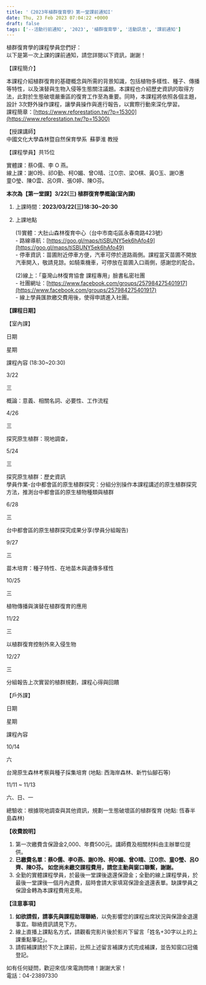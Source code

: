 ```yaml
---
title: '《2023年植群復育學》第一堂課前通知I'
date: Thu, 23 Feb 2023 07:04:22 +0000
draft: false
tags: ['--活動行前通知', '2023', '植群復育學', '活動訊息', '課前通知']
---
```


植群復育學的課程學員您們好：  
以下是第一次上課的課前通知，請您詳閱以下資訊，謝謝！

【課程簡介】

本課程介紹植群復育的基礎概念與所需的背景知識，包括植物多樣性、種子、傳播等特性，以及演替與生物入侵等生態關注議題。本課程也介紹歷史資訊的取得方法，此對於生態破壞嚴重區的復育工作至為重要。同時，本課程將依照各個主題，設計 3次野外操作課程，讓學員操作與進行報告，以實際行動來深化學習。  
課程簡章：[https://www.reforestation.tw/?p=15300](https://www.reforestation.tw/?p=15300)

【授課講師】  
中國文化大學森林暨自然保育學系  蘇夢淮 教授

【課程學員】共15位

實體課：蔡O儒、李 O 燕。  
線上課：謝O玲、祁O勤、柯O媚、曾O晴、江O宗、梁O棋、黃O玉、謝O惠  
童O瑩、陳O雲、呂O齊、張O婷、陳O芬。

**本次為【第一堂課】****3/22(****三****)** **植群復育學概論****(****室內課****)**

1.  上課時間：**2023/03/22(三)18:30~20:30**  
    
2.  上課地點  
      
    (1)實體：大肚山森林復育中心（台中市南屯區永春南路423號）  
    \- 路線導航：[https://goo.gl/maps/tiSBUNY5ek6hAfo49](https://goo.gl/maps/tiSBUNY5ek6hAfo49)  
    \- 停車資訊：苗圃附近停車方便，汽車可停於道路兩側。課程當天苗圃不開放汽車開入，敬請見諒。如騎乘機車，可停放在苗圃入口兩側，感謝您的配合。  
      
    (2)線上：「臺灣山林復育協會 課程專用」臉書私密社團  
    \- 社團網址：[https://www.facebook.com/groups/257984275401917](https://www.facebook.com/groups/257984275401917)  
    \- 線上學員匯款繳交費用後，使得申請進入社團。

**【課程日期】**

【室內課】

日期

星期

課程內容 (18:30~20:30)

3/22

三

概論：意義、相關名詞、必要性、工作流程

4/26

三

探究原生植群：現地調查，

5/24

三

探究原生植群：歷史資訊   
學員作業-台中都會區的原生植群探究：分組分別操作本課程講述的原生植群探究方法，推測台中都會區的原生植物種類與植群

6/28

三

台中都會區的原生植群探究成果分享(學員分組報告)

9/27

三

苗木培育：種子特性、在地苗木與遺傳多樣性

10/25

三

植物傳播與演替在植群復育的應用

11/22

三

以植群復育控制外來入侵生物

12/27

三

分組報告上次實習的植群規劃，課程心得與回饋

【戶外課】

日期

星期

課程內容

10/14

六

台灣原生森林考察與種子採集培育 (地點: 西海岸森林、新竹仙腳石等)

11/11 ~ 11/13

六、日、一

總驗收：根據現地調查與其他資訊，規劃一生態破壞區的植群復育 (地點: 恆春半島森林)

**【收費說明】**

1.  第一次繳費含保證金2,000、年費500元。講師費及相關材料由主辦單位提供。
2.  **已繳費名單：蔡O儒、李O燕、謝O玲、柯O媚、曾O晴、江O宗、童O瑩、呂O齊、陳O芬。 如您尚未繳交課程費用，請您主動與窗口聯繫，謝謝。**
3.  全勤的實體課程學員，於最後一堂課後退還保證金；全勤的線上課程學員，於最後一堂課後一個月內退費，屆時會請大家填寫保證金退還表單。缺課學員之保證金轉為本課程費用支用。

**【注意事項】**

1.  **如欲請假，請事先與課程助理聯絡**，以免影響您的課程出席狀況與保證金退還事宜。聯絡資訊請見下方。
2.  線上直播上課點名方式，請觀看完影片後於影片下留言「姓名+30字以上的上課重點筆記」。
3.  請假補課請於下次上課前，比照上述留言補課方式完成補課，並告知窗口冠儀登記。

如有任何疑問，歡迎來信/來電詢問唷！謝謝大家！  
電話：04-23897330